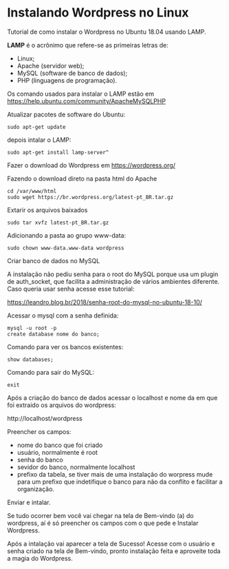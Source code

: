 # Instalando Wordpress no Linux

Tutorial de como instalar o Wordpress no Ubuntu 18.04 usando LAMP.

<b>LAMP</b> é o acrônimo que refere-se as primeiras letras de:

- Linux;
- Apache (servidor web);
- MySQL (software de banco de dados);
- PHP (linguagens de programação).

Os comando usados para instalar o LAMP estão em https://help.ubuntu.com/community/ApacheMySQLPHP

Atualizar pacotes de software do Ubuntu:
```
sudo apt-get update
```
depois intalar o LAMP:
```
sudo apt-get install lamp-server^
```

Fazer o download do Wordpress em https://wordpress.org/

Fazendo o download direto na pasta html do Apache
```
cd /var/www/html
sudo wget https://br.wordpress.org/latest-pt_BR.tar.gz
```
Extarir os arquivos baixados
```
sudo tar xvfz latest-pt_BR.tar.gz
```
Adicionando a pasta ao grupo www-data: 
```
sudo chown www-data.www-data wordpress
```

Criar banco de dados no MySQL

A instalação não pediu senha para o root do MySQL porque usa um plugin de auth_socket, que facilita a administração de vários ambientes diferente. Caso queria usar senha acesse esse tutorial:

https://leandro.blog.br/2018/senha-root-do-mysql-no-ubuntu-18-10/

Acessar o mysql com a senha definida:
```
mysql -u root -p
create database nome do banco;
```
Comando para ver os bancos existentes:
```
show databases;
```
Comando para sair do MySQL:
```
exit
```

Após a criação do banco de dados acessar o localhost e nome da em que foi extraido os arquivos do wordpress:

http://localhost/wordpress

Preencher os campos:
- nome do banco que foi criado
- usuário, normalmente é root 
- senha do banco
- sevidor do banco, normalmente localhost
- prefixo da tabela, se tiver mais de uma instalação do worpress mude para um prefixo que indetifique o banco para não da conflito e facilitar a organização.

Enviar e intalar.

Se tudo ocorrer bem você vai chegar na tela de Bem-vindo (a) do wordpress, aí é só preencher os campos com o que pede e Instalar Wordpress.

Após a intalação vai aparecer a tela de Sucesso! Acesse com o usuário e senha criado na tela de Bem-vindo, pronto instalação feita e aproveite toda a magia do Wordpress.